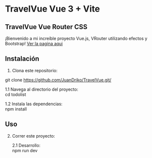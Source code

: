 # TravelVue Vue 3 + Vite

<h2>TravelVue Vue Router CSS </h2>
¡Bienvenido a mi increíble proyecto Vue.js, VRouter utilizando efectos y Bootstrap!
<a href='https://juandriko.github.io/TravelVue/'> Ver la pagina aqui </a>


## Instalación

1. Clona este repositorio:
  
  git clone https://github.com/JuanDriko/TravelVue.git/

   <p>
   1.1 Navega al directorio del proyecto: <br>
   cd todolist
   
   1.2 Instala las dependencias: <br>
   npm install   
 </p>
 
## Uso

2. Correr este proyecto:

   <p> 
   2.1 Desarrollo: <br>
   npm run dev
  </p>
